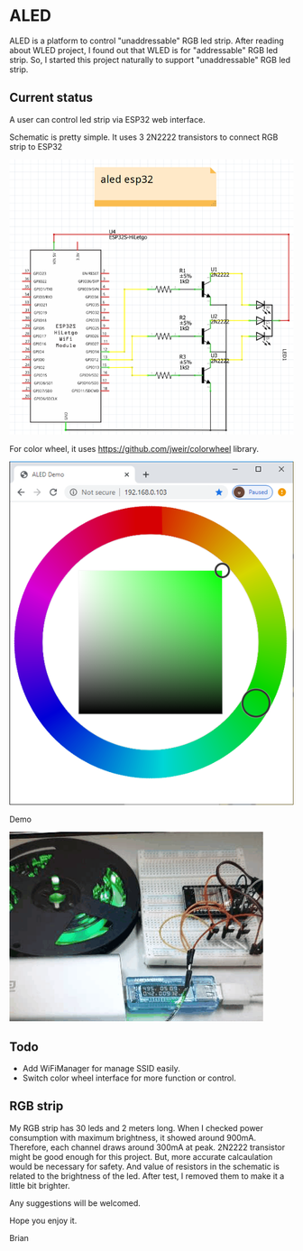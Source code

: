 # ALED

ALED is a platform to control "unaddressable" RGB led strip. After reading about WLED project, I found out that WLED is for "addressable" RGB led strip. So, I started this project naturally to support "unaddressable" RGB led strip.

## Current status

A user can control led strip via ESP32 web interface.

Schematic is pretty simple. It uses 3 2N2222 transistors to connect RGB strip to ESP32

![Schematic](https://github.com/briankimstudio/aled/blob/master/schematic.png)

For color wheel, it uses https://github.com/jweir/colorwheel library.

![Web interface](https://github.com/briankimstudio/aled/blob/master/aled_web_interface.png)

Demo

![Demo](https://github.com/briankimstudio/aled/blob/master/aled_demo.gif)

## Todo

- Add WiFiManager for manage SSID easily.
- Switch color wheel interface for more function or control.

## RGB strip

My RGB strip has 30 leds and 2 meters long. When I checked power consumption with maximum brightness, it showed around 900mA. Therefore, each channel draws around 300mA at peak. 2N2222 transistor might be good enough for this project. But, more accurate calcaulation would be necessary for safety. And value of resistors in the schematic is related to the brightness of the led. After test, I removed them to make it a little bit brighter.

Any suggestions will be welcomed.

Hope you enjoy it.

Brian
